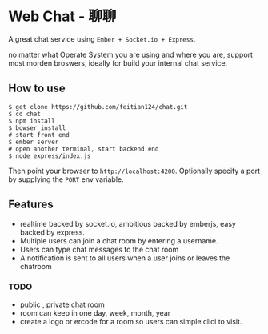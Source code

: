 # Web Chat - 聊聊

A great chat service using `Ember + Socket.io + Express`.

no matter what Operate System you are using and where you are, support most morden broswers,
ideally for build your internal chat service.

## How to use

```shell
$ get clone https://github.com/feitian124/chat.git
$ cd chat
$ npm install
$ bowser install
# start front end
$ ember server
# open another terminal, start backend end
$ node express/index.js
```

Then point your browser to `http://localhost:4200`. Optionally specify
a port by supplying the `PORT` env variable.

## Features
- realtime backed by socket.io, ambitious backed by emberjs, easy backed by express.
- Multiple users can join a chat room by entering a username.
- Users can type chat messages to the chat room
- A notification is sent to all users when a user joins or leaves the chatroom

### TODO
- public , private chat room
- room can keep in one day, week, month, year
- create a logo or ercode for a room so users can simple clici to visit.
